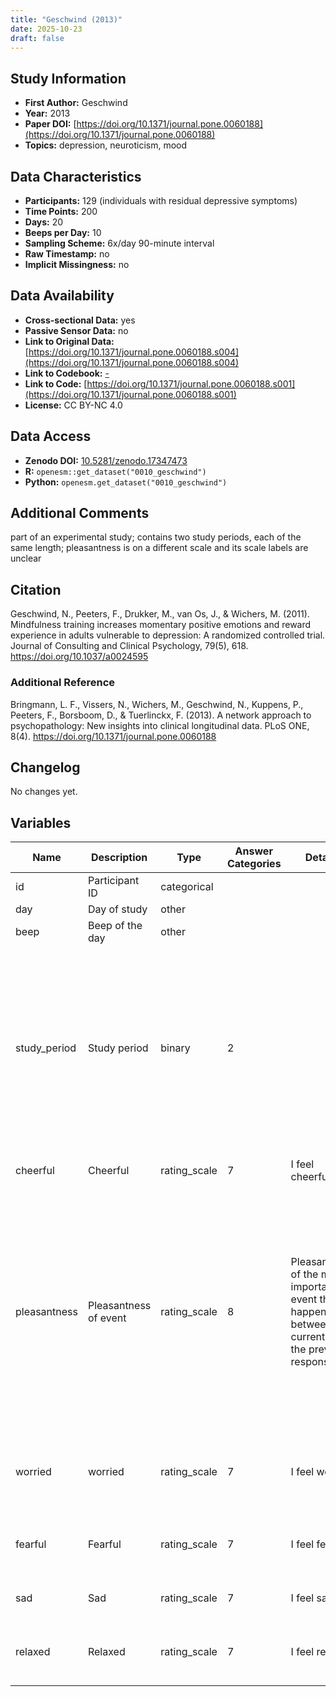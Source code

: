 ```yaml
---
title: "Geschwind (2013)"
date: 2025-10-23
draft: false
---
```



## Study Information

- **First Author:** Geschwind
- **Year:** 2013
- **Paper DOI:** [https://doi.org/10.1371/journal.pone.0060188](https://doi.org/10.1371/journal.pone.0060188)
- **Topics:** depression, neuroticism, mood

## Data Characteristics

- **Participants:** 129 (individuals with residual depressive symptoms)
- **Time Points:** 200
- **Days:** 20
- **Beeps per Day:** 10
- **Sampling Scheme:** 6x/day 90-minute interval
- **Raw Timestamp:** no
- **Implicit Missingness:** no

## Data Availability

- **Cross-sectional Data:** yes
- **Passive Sensor Data:** no
- **Link to Original Data:** [https://doi.org/10.1371/journal.pone.0060188.s004](https://doi.org/10.1371/journal.pone.0060188.s004)
- **Link to Codebook:** [-](-)
- **Link to Code:** [https://doi.org/10.1371/journal.pone.0060188.s001](https://doi.org/10.1371/journal.pone.0060188.s001)
- **License:** CC BY-NC 4.0

## Data Access

- **Zenodo DOI:** [10.5281/zenodo.17347473](https://doi.org/10.5281/zenodo.17347473)
- **R:** `openesm::get_dataset("0010_geschwind")`
- **Python:** `openesm.get_dataset("0010_geschwind")`

## Additional Comments

part of an experimental study; contains two study periods, each of the same length; pleasantness is on a different scale and its scale labels are unclear


## Citation

Geschwind, N., Peeters, F., Drukker, M., van Os, J., & Wichers, M. (2011). Mindfulness training increases momentary positive emotions and reward experience in adults vulnerable to depression: A randomized controlled trial. Journal of Consulting and Clinical Psychology, 79(5), 618. https://doi.org/10.1037/a0024595



### Additional Reference

Bringmann, L. F., Vissers, N., Wichers, M., Geschwind, N., Kuppens, P., Peeters, F., Borsboom, D., & Tuerlinckx, F. (2013). A network approach to psychopathology: New insights into clinical longitudinal data. PLoS ONE, 8(4). https://doi.org/10.1371/journal.pone.0060188



## Changelog

No changes yet.

## Variables

| Name | Description | Type | Answer Categories | Details | Labels | Transformation | Source | Assessment Type | Construct | Comments |
|------|-------------|------|------------------|---------|--------|----------------|--------|----------------|----------|----------|
| id | Participant ID | categorical |  |  |  |  |  | ESM |  |  |
| day | Day of study | other |  |  |  |  |  | ESM |  |  |
| beep | Beep of the day | other |  |  |  |  |  | ESM |  |  |
| study_period | Study period | binary | 2 |  | 0 = six-day baseline period before mindfulness therapy (therapy group only)<br>1 = six-day post-baseline period after mindfulness therapy (therapy group only) |  |  | ESM |  |  |
| cheerful | Cheerful | rating_scale | 7 | I feel cheerful | 1 = not at all<br>7 = very |  |  | ESM | cheerfulness, positive affect, affect |  |
| pleasantness | Pleasantness of event | rating_scale | 8 | Pleasantness of the most important event that happened between the current and the previous response | -4 = unclear<br>3 = unclear |  |  | ESM | event pleasantness, daily event,  activity, context | Labels and wording not fully clear, but original article states that "High pleasantness thus reflected high skill, low effort, low preference for doing something else, and high enjoyment of the activity" |
| worried | worried | rating_scale | 7 | I feel worried | 1 = not at all<br>7 = very |  |  | ESM | worry, anxiety, negative affect, affect, neuroticism, big five |  |
| fearful | Fearful | rating_scale | 7 | I feel fearful | 1 = not at all<br>7 = very |  |  | ESM | fearfulness, negative affect, affect, neuroticism, big five |  |
| sad | Sad | rating_scale | 7 | I feel sad | 1 = not at all<br>7 = very |  |  | ESM | sadness, negative affect, affect |  |
| relaxed | Relaxed | rating_scale | 7 | I feel relaxed | 1 = not at all<br>7 = very |  |  | ESM | relaxation, positive affect, affect, neuroticism, big five |  |
